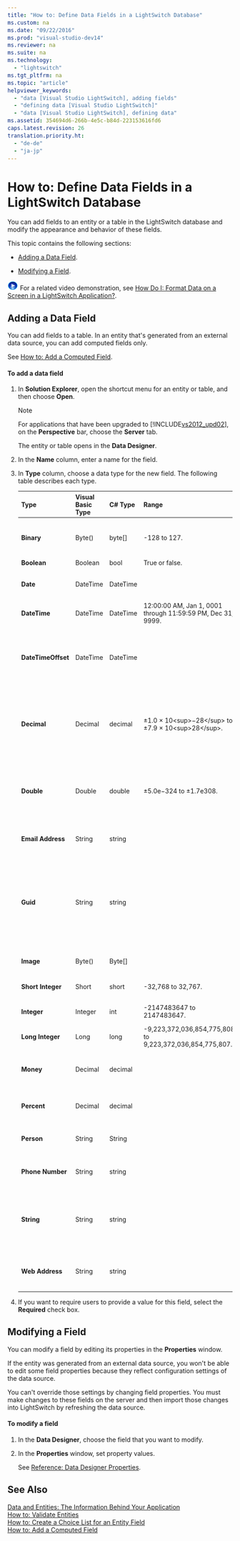 ```yaml
---
title: "How to: Define Data Fields in a LightSwitch Database"
ms.custom: na
ms.date: "09/22/2016"
ms.prod: "visual-studio-dev14"
ms.reviewer: na
ms.suite: na
ms.technology: 
  - "lightswitch"
ms.tgt_pltfrm: na
ms.topic: "article"
helpviewer_keywords: 
  - "data [Visual Studio LightSwitch], adding fields"
  - "defining data [Visual Studio LightSwitch]"
  - "data [Visual Studio LightSwitch], defining data"
ms.assetid: 354694d6-266b-4e5c-b84d-223153616fd6
caps.latest.revision: 26
translation.priority.ht: 
  - "de-de"
  - "ja-jp"
---
```

# How to: Define Data Fields in a LightSwitch Database
You can add fields to an entity or a table in the LightSwitch database and modify the appearance and behavior of these fields.  
  
 This topic contains the following sections:  
  
-   [Adding a Data Field](#Adding).  
  
-   [Modifying a Field](#Modifying).  
  
 ![link to video](../vs140/media/playvideo.gif "PlayVideo") For a related video demonstration, see [How Do I: Format Data on a Screen in a LightSwitch Application?](http://go.microsoft.com/fwlink/?LinkID=205126).  
  
##  <a name="Adding"></a> Adding a Data Field  
 You can add fields to a table. In an entity that's generated from an external data source, you can add computed fields only.  
  
 See [How to: Add a Computed Field](../vs140/how-to--add-a-computed-field-in-a-lightswitch-database.md).  
  
#### To add a data field  
  
1.  In **Solution Explorer**, open the shortcut menu for an entity or table, and then choose **Open**.  
  
    > [!NOTE]
    >  For applications that have been upgraded to [!INCLUDE[vs2012_upd02](../vs140/includes/vs2012_upd02_md.md)], on the **Perspective** bar, choose the **Server** tab.  
  
     The entity or table opens in the **Data Designer**.  
  
2.  In the **Name** column, enter a name for the field.  
  
3.  In **Type** column, choose a data type for the new field. The following table describes each type.  
  
    |Type|Visual Basic Type|C# Type|Range|Remarks|  
    |----------|-----------------------|--------------|-----------|-------------|  
    |**Binary**|Byte()|byte[]|-128 to 127.|An array of bytes that has a variable length.|  
    |**Boolean**|Boolean|bool|True or false.||  
    |**Date**|DateTime|DateTime||A DateTime that's treated as a date only.|  
    |**DateTime**|DateTime|DateTime|12:00:00 AM, Jan 1, 0001 through 11:59:59 PM, Dec 31, 9999.||  
    |**DateTimeOffset**|DateTime|DateTime||A value that represents a date and time in Coordinated Universal Time (UTC) format.|  
    |**Decimal**|Decimal|decimal|±1.0 × 10\<sup>−28\</sup> to ±7.9 × 10\<sup>28\</sup>.|A fixed decimal point with 28-29 significant digits; good for accounting numbers.|  
    |**Double**|Double|double|±5.0e−324 to ±1.7e308.|A floating decimal point with 15-16 digits precision; good for scientific numbers.|  
    |**Email Address**|String|string||A string that's treated as an email address.|  
    |**Guid**|String|string||A string that's formatted as a globally unique identifier (GUID). The value is automatically generated for each record.|  
    |**Image**|Byte()|Byte[]||A binary that's treated as an image.|  
    |**Short Integer**|Short|short|-32,768 to 32,767.|A signed 16-bit integer.|  
    |**Integer**|Integer|int|-2147483647 to 2147483647.|A signed 32-bit integer.|  
    |**Long Integer**|Long|long|-9,223,372,036,854,775,808 to 9,223,372,036,854,775,807.|A signed 64-bit integer.|  
    |**Money**|Decimal|decimal||A decimal that's treated as a monetary value.|  
    |**Percent**|Decimal|decimal||A decimal that's treated as a percentage.|  
    |**Person**|String|String||A string that’s treated as a user identity.|  
    |**Phone Number**|String|string||A string that's treated as a phone number.|  
    |**String**|String|string||A sequence of zero or more Unicode characters that has a variable length.|  
    |**Web Address**|String|string||A string that's treated as a web address (URL).|  
  
4.  If you want to require users to provide a value for this field, select the **Required** check box.  
  
##  <a name="Modifying"></a> Modifying a Field  
 You can modify a field by editing its properties in the **Properties** window.  
  
 If the entity was generated from an external data source, you won't be able to edit some field properties because they reflect configuration settings of the data source.  
  
 You can't override those settings by changing field properties. You must make changes to these fields on the server and then import those changes into LightSwitch by refreshing the data source.  
  
#### To modify a field  
  
1.  In the **Data Designer**, choose the field that you want to modify.  
  
2.  In the **Properties** window, set property values.  
  
     See [Reference: Data Designer Properties](../vs140/reference--data-designer-properties.md).  
  
## See Also  
 [Data and Entities: The Information Behind Your Application](../vs140/data--the-information-behind-your-application.md)   
 [How to: Validate Entities](../vs140/how-to--validate-data-in-a-lightswitch-application.md)   
 [How to: Create a Choice List for an Entity Field](../vs140/how-to--create-a-list-of-values-for-a-field-in-a-lightswitch-application.md)   
 [How to: Add a Computed Field](../vs140/how-to--add-a-computed-field-in-a-lightswitch-database.md)